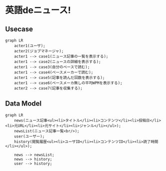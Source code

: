 英語deニュース!
=============================

Usecase
-----------------------

```mermaid
graph LR
    acter1(ユーザ);
    acter2(ジョブマネージャ);
    acter1 --> case1(ニュース記事の一覧を表示する);
    acter1 --> case2(ニュースの詳細を表示する);
    acter1 --> case3(自分のペースで読む);
    acter1 --> case4(ペースメーカーで読む);
    acter1 --> case5(記事を読んだ回数を表示する);
    acter1 --> case6(ペースメーカ無しの平均WPMを表示する);
    acter2 --> case7(記事を収集する);

```

Data Model
------------------------

```mermaid
graph LR
    news(ニュース記事<ul><li>タイトル</li><li>コンテンツ</li><li>投稿日</li><li>元URL</li><li>元サイト</li><li>ジャンル</li></ul>);
    newsList(ニュース記事一覧<br/>);
    user(ユーザー);
    history(閲覧履歴<ul><li>ユーザID</li><li>コンテンツID</li><li>読了時間</li></ul>);

    news --> newsList;
   	news --> history;
    user --> history;
```